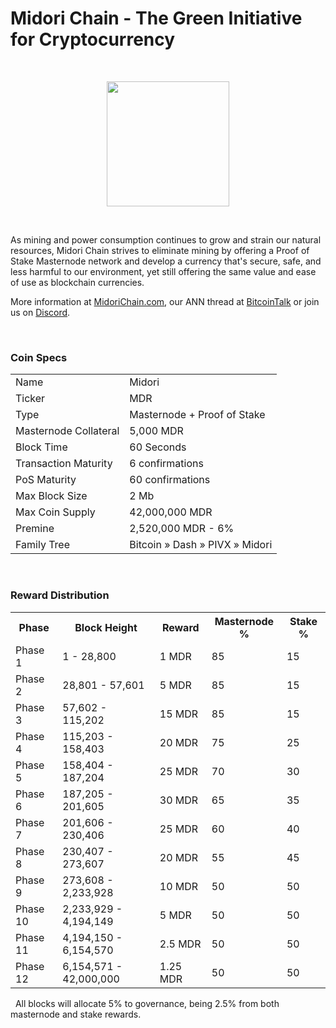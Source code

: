 
# Midori Chain - The Green Initiative for Cryptocurrency

&nbsp;
<p align="center">
  <img width="196" height="200" src="https://img1.wsimg.com/isteam/ip/22b590ac-4403-49c5-bad5-f4398da516f9/logo/71df5e1c-bd2c-4aae-bb94-f643700125b8.png/:/rs=h:200" />
</p>
&nbsp;

As mining and power consumption continues to grow and strain our natural resources, Midori Chain strives to eliminate mining by offering a Proof of Stake Masternode network and develop a currency that's secure, safe, and less harmful to our environment, yet still offering the same value and ease of use as blockchain currencies.

More information at [MidoriChain.com](https://midorichain.com/), our ANN thread at [BitcoinTalk](https://bitcointalk.org/index.php?topic=5049125) or join us on [Discord](https://discord.gg/FQdnZQm).


&nbsp;
### Coin Specs
<table>
<tr><td>Name</td><td>Midori</td></tr>
<tr><td>Ticker</td><td>MDR</td></tr>
<tr><td>Type</td><td>Masternode + Proof of Stake</td></tr>
<tr><td>Masternode Collateral</td><td>5,000 MDR</td></tr>
<tr><td>Block Time</td><td>60 Seconds</td></tr>
<tr><td>Transaction Maturity</td><td>6 confirmations</td></tr>
<tr><td>PoS Maturity</td><td>60 confirmations</td></tr>
<tr><td>Max Block Size</td><td>2 Mb</td></tr>
<tr><td>Max Coin Supply</td><td>42,000,000 MDR</td></tr>
<tr><td>Premine</td><td>2,520,000 MDR - 6%</td></tr>
<tr><td>Family Tree</td><td>Bitcoin &raquo; Dash &raquo; PIVX &raquo; Midori</td></tr>
</table>

&nbsp;
### Reward Distribution

<table>
<th>Phase</th><th>Block Height</th><th>Reward</th><th>Masternode %</th><th>Stake %</th>
<tr><td>Phase 1</td><td>1 - 28,800</td><td>1 MDR</td><td>85</td><td>15</td></tr>
<tr><td>Phase 2</td><td>28,801 - 57,601</td><td>5 MDR</td><td>85</td><td>15</td></tr>
<tr><td>Phase 3</td><td>57,602 - 115,202</td><td>15 MDR</td><td>85</td><td>15</td></tr>
<tr><td>Phase 4</td><td>115,203 - 158,403</td><td>20 MDR</td><td>75</td><td>25</td></tr>
<tr><td>Phase 5</td><td>158,404 - 187,204</td><td>25 MDR</td><td>70</td><td>30</td></tr>
<tr><td>Phase 6</td><td>187,205 - 201,605</td><td>30 MDR</td><td>65</td><td>35</td></tr>
<tr><td>Phase 7</td><td>201,606 - 230,406</td><td>25 MDR</td><td>60</td><td>40</td></tr>
<tr><td>Phase 8</td><td>230,407 - 273,607</td><td>20 MDR</td><td>55</td><td>45</td></tr>
<tr><td>Phase 9</td><td>273,608 - 2,233,928</td><td>10 MDR</td><td>50</td><td>50</td></tr>
<tr><td>Phase 10</td><td>2,233,929 - 4,194,149</td><td>5 MDR</td><td>50</td><td>50</td></tr>
<tr><td>Phase 11</td><td>4,194,150 - 6,154,570</td><td>2.5 MDR</td><td>50</td><td>50</td></tr>
<tr><td>Phase 12</td><td>6,154,571 - 42,000,000</td><td>1.25 MDR</td><td>50</td><td>50</td></tr>
</table>

&nbsp;
All blocks will allocate 5% to governance, being 2.5% from both masternode and stake rewards.
